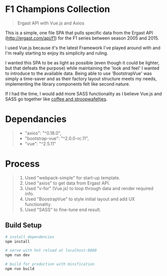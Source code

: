 # F1 Champions Collection

> Ergast API with Vue.js and Axios

This is a simple, one file SPA that pulls specific data from the Ergast API (http://ergast.com/api/f1) for the F1 series between season 2005 and 2015.

I used Vue.js because it's the latest Framework I've played around with and I'm really starting to enjoy its simplicity and ruling. 

I wanted this SPA to be as light as possible (even though it could be lighter, but that defeats the purpose) while maintaining the 'look and feel' I wanted to introduce to the available data. Being able to use 'BootstrapVue' was simply a time-saver and as their factory layout structure meets my needs, implementing the library components felt like second nature.

If I had the time, I would add more SASS functionality as I believe Vue.js and SASS go together like [coffee and stroopwafeltjes](https://www.google.co.za/search?rlz=1C1CHBF_enZA775ZA775&biw=1920&bih=974&tbm=isch&sa=1&ei=aYA8W5_MM-a0gAaJrr_IBQ&q=coffee+and+stroopwafeltjes&oq=coffee+and+stroopwafeltjes&gs_l=img.3...121971.124652.0.124796.11.9.0.0.0.0.282.771.2-3.3.0....0...1c.1.64.img..9.0.0....0.9iPcnN-FfYo).


# Dependancies
>  - "axios": "^0.18.0",
>  - "bootstrap-vue": "^2.0.0-rc.11",
>  - "vue": "^2.5.11"

# Process

> 1. Used "webpack-simple" for start-up template.
> 2. Used "axios" to get data from Ergast API.
> 3. Used "v-for" (Vue.js) to loop through data and render required info.
> 4. Used "BoostrapVue" to style initial layout and add UX functionality.
> 5. Used "SASS" to fine-tune end result.

## Build Setup

``` bash
# install dependencies
npm install

# serve with hot reload at localhost:8080
npm run dev

# build for production with minification
npm run build
```

